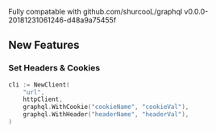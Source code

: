 Fully compatable with github.com/shurcooL/graphql v0.0.0-20181231061246-d48a9a75455f

## New Features

### Set Headers & Cookies

```go
cli := NewClient(
    "url",
    httpClient,
    graphql.WithCookie("cookieName", "cookieVal"),
    graphql.WithHeader("headerName", "headerVal"),
)
```
